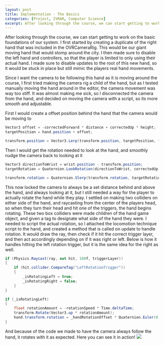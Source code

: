 ```yaml
---
layout: post
title: Implementation - The Basics
categories: [Project, IVRAR, Computer Science]
excerpt: After looking through the course, we can start getting to work on the basic foundations of our system. 
---
```


After looking through the course, we can start getting to work on the basic foundations of our system. 
I first started by creating a duplicate of the right hand that was included in the OVRCameraRig. This would be our giant moving hand that would stomp around the city.
I then made sure to disable the left hand and controllers, so that the player is limited to only using their actual hand. I made sure to disable updates to the root of this new hand, so it would be stuck in place but still mimic the players real hand movements.

Since I want the camera to be following this hand as it is moving around the course, I first tried making the camera rig a child of the hand, but as I tested manually moving the hand around in the editor, the camera movement was way too stiff. 
It was almost making me sick, so I disconnected the camera from the hand, and decided on moving the camera with a script, so its more smooth and adjustable. 

First I would create a offset position behind the hand that the camera would be moving to
```cs
Vector3 offset = -correctedForward * distance + correctedUp * height;
targetPosition = hand.position + offset;

transform.position = Vector3.Lerp(transform.position, targetPosition, followSpeed * Time.deltaTime);
```

Then I would get the rotation needed to look at the hand, and smoothly nudge the camera back to looking at it
```cs
Vector3 directionToWrist = wrist.position - transform.position;
targetRotation = Quaternion.LookRotation(directionToWrist, correctedUp);

transform.rotation = Quaternion.Slerp(transform.rotation, targetRotation, rotationSpeed * Time.deltaTime);
```
This now locked the camera to always be a set distance behind and above the hand, and always looking at it, but I still needed a way for the player to actually rotate the hand while they play.
I settled on making two colliders on either side of the hand, and raycasting from the center of the players head, so when they turn their head and hit one of the triggers, the hand begins rotating.
These two box colliders were made children of the hand game object, and given a tag to designate what side of the hand they were.
I needed to script the actual rotation, so I attached the locomotion technique script to the hand, and created a method that is called on update to handle rotation.
It would draw the ray, then check if it hit the correct trigger layer, and then act accordingly depending on if it was right or left.
Below is how it handles hitting the left rotation trigger, but it is the same idea for the right as well.
```cs
if (Physics.Raycast(ray, out hit, 100f, triggerLayer))
{
    if (hit.collider.CompareTag("LeftRotationTrigger"))
    {
        _isRotatingLeft = true;
        _isRotatingRight = false;
    }
}   

if (_isRotatingLeft)
{
    float rotationAmount = -rotationSpeed * Time.deltaTime;
    transform.Rotate(Vector3.up * rotationAmount);
    hand.transform.rotation = _handRotationOffset * Quaternion.Euler(0, transform.eulerAngles.y, 0);
}
```
And because of the code we made to have the camera always follow the hand, it rotates with it as expected.
Here you can see it in action!
![](/images/HandRotation.gif)
